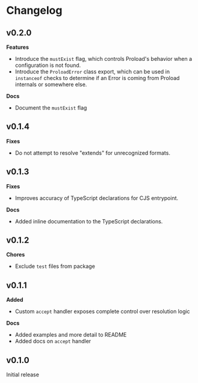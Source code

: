 # Changelog

## v0.2.0

**Features**
- Introduce the `mustExist` flag, which controls Proload's behavior when a configuration is not found.
- Introduce the `ProloadError` class export, which can be used in `instanceof` checks to determine if an Error is coming from Proload internals or somewhere else.

**Docs**
- Document the `mustExist` flag

## v0.1.4

**Fixes**
- Do not attempt to resolve "extends" for unrecognized formats.

## v0.1.3

**Fixes**
- Improves accuracy of TypeScript declarations for CJS entrypoint.

**Docs**
- Added inline documentation to the TypeScript declarations.

## v0.1.2

**Chores**
- Exclude `test` files from package

## v0.1.1

**Added**

- Custom `accept` handler exposes complete control over resolution logic

**Docs**
- Added examples and more detail to README
- Added docs on `accept` handler


## v0.1.0

Initial release
